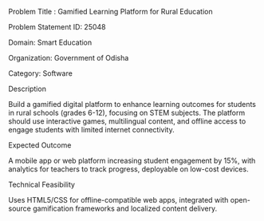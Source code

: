 Problem Title : Gamified Learning Platform for Rural Education

Problem Statement ID: 25048

Domain:	Smart Education

Organization: Government of Odisha

Category: Software

Description

Build a gamified digital platform to enhance learning outcomes for students in rural schools (grades 6-12), focusing on STEM subjects. The platform should use interactive games, multilingual content, and offline access to engage students with limited internet connectivity.

Expected Outcome

A mobile app or web platform increasing student engagement by 15%, with analytics for teachers to track progress, deployable on low-cost devices.

Technical Feasibility

Uses HTML5/CSS for offline-compatible web apps, integrated with open-source gamification frameworks and localized content delivery.


